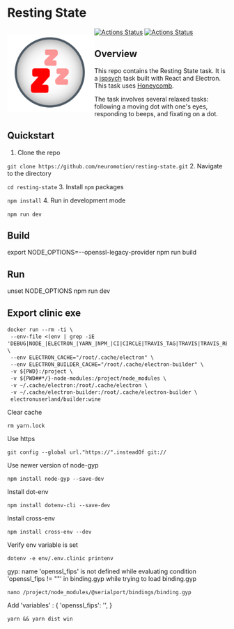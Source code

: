 # Resting State
<p style="float:left">
  <img alt="Resting State Icon" src="resting_state.svg" width="200" />
</p>

[![Actions Status](https://github.com/brown-ccv/task-msit/workflows/Test%2C%20Build%2C%20and%20Package/badge.svg)](https://github.com/neuromotion/resting-state/actions)
[![Actions Status](https://github.com/brown-ccv/task-msit/workflows/Build%20at%20home%20version%20%28Windows%29/badge.svg)](https://github.com/neuromotion/resting-state/actions)

## Overview

This repo contains the Resting State task. It is a [jspsych](https://www.jspsych.org/) task built with React and Electron. This task uses [Honeycomb](https://brown-ccv.github.io/honeycomb-docs/).

The task involves several relaxed tasks: following a moving dot with one's eyes, responding to beeps, and fixating on a dot.

## Quickstart

1. Clone the repo

```git clone https://github.com/neuromotion/resting-state.git```
2. Navigate to the directory

```cd resting-state```
3. Install `npm` packages

```npm install```
4. Run in development mode

```npm run dev```


## Build

export NODE_OPTIONS=--openssl-legacy-provider
npm run build


## Run

unset NODE_OPTIONS
npm run dev


## Export clinic exe

```
docker run --rm -ti \
 --env-file <(env | grep -iE 'DEBUG|NODE_|ELECTRON_|YARN_|NPM_|CI|CIRCLE|TRAVIS_TAG|TRAVIS|TRAVIS_REPO_|TRAVIS_BUILD_|TRAVIS_BRANCH|TRAVIS_PULL_REQUEST_|APPVEYOR_|CSC_|GH_|GITHUB_|BT_|AWS_|STRIP|BUILD_') \
 --env ELECTRON_CACHE="/root/.cache/electron" \
 --env ELECTRON_BUILDER_CACHE="/root/.cache/electron-builder" \
 -v ${PWD}:/project \
 -v ${PWD##*/}-node-modules:/project/node_modules \
 -v ~/.cache/electron:/root/.cache/electron \
 -v ~/.cache/electron-builder:/root/.cache/electron-builder \
 electronuserland/builder:wine
```

Clear cache
```
rm yarn.lock
```

Use https
```
git config --global url."https://".insteadOf git://
```

Use newer version of node-gyp
```
npm install node-gyp --save-dev
```

Install dot-env
```
npm install dotenv-cli --save-dev
```

Install cross-env
```
npm install cross-env --dev
```

Verify env variable is set
```
dotenv -e env/.env.clinic printenv
```

gyp: name 'openssl_fips' is not defined while evaluating condition 'openssl_fips != ""' in binding.gyp while trying to load binding.gyp
```
nano /project/node_modules/@serialport/bindings/binding.gyp
```
Add
'variables' : {
    'openssl_fips': '',
}

```
yarn && yarn dist win
```
